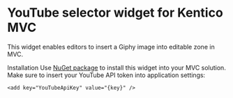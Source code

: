 # YouTube selector widget for Kentico MVC
This widget enables editors to insert a Giphy image into editable zone in MVC.

Installation
Use [NuGet package](https://github.com/mattnield/kentico-youtube-selector-widget/raw/master/Kentico.Mvcwidget.YouTubeSelector.12.0.0.nupkg) to install this widget into your MVC solution. Make sure to insert your YouTube API token into application settings:

`<add key="YouTubeApiKey" value="{key}" />`
